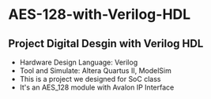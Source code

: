 # AES-128-with-Verilog-HDL
Project Digital Desgin with Verilog HDL
--------------------------------------------------
- Hardware Design Language: Verilog
- Tool and Simulate: Altera Quartus II, ModelSim
- This is a project we designed for SoC class
- It's an AES_128 module with Avalon IP Interface
